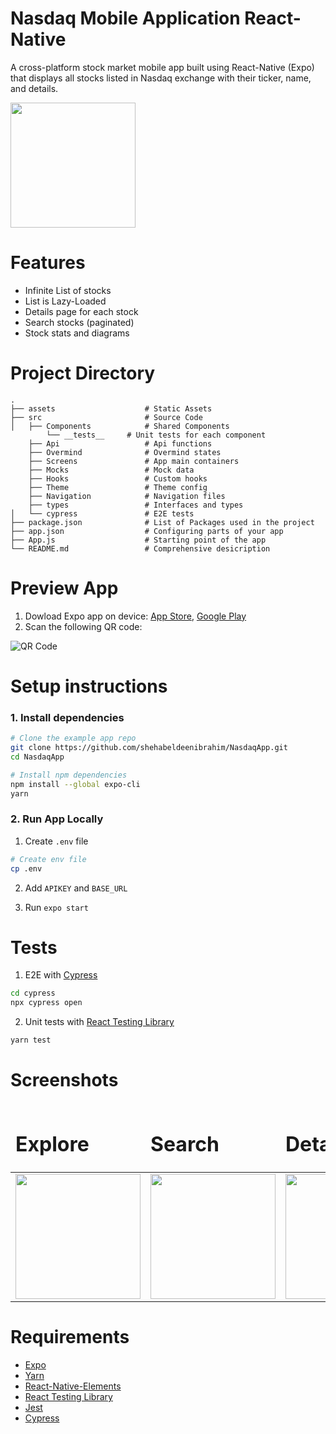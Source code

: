 # Nasdaq Mobile Application React-Native

A cross-platform stock market mobile app built using React-Native (Expo) that displays all stocks listed in Nasdaq exchange with their ticker, name, and details.


<img align="center" src="./screenshots/nasdaq.gif?raw=true" width="200px" />

# Features

- Infinite List of stocks
- List is Lazy-Loaded
- Details page for each stock
- Search stocks (paginated)
- Stock stats and diagrams

# Project Directory

    .
    ├── assets                    # Static Assets
    ├── src                       # Source Code
    │   ├── Components            # Shared Components
    	    └── __tests__     # Unit tests for each component
        ├── Api            	      # Api functions
        ├── Overmind              # Overmind states
        ├── Screens               # App main containers
        ├── Mocks                 # Mock data
        ├── Hooks                 # Custom hooks
        ├── Theme                 # Theme config
        ├── Navigation            # Navigation files
        ├── types                 # Interfaces and types
    │   └── cypress               # E2E tests
    ├── package.json              # List of Packages used in the project
    ├── app.json                  # Configuring parts of your app
    ├── App.js                    # Starting point of the app
    └── README.md                 # Comprehensive desicription

# Preview App

1. Dowload Expo app on device:
   [App Store](https://apps.apple.com/us/app/expo-go/id982107779'), [Google Play](https://play.google.com/store/apps/details?id=host.exp.exponent&hl=en&gl=US')
2. Scan the following QR code:

![QR Code](https://firebasestorage.googleapis.com/v0/b/myfirstproject-5a8f5.appspot.com/o/expo-go-resized.svg?alt=media&token=b29b8a22-4de3-40c6-9e77-aed6bf6b993f)

# Setup instructions

### 1. Install dependencies

```sh
# Clone the example app repo
git clone https://github.com/shehabeldeenibrahim/NasdaqApp.git
cd NasdaqApp

# Install npm dependencies
npm install --global expo-cli
yarn
```

### 2. Run App Locally

1. Create `.env` file

```sh
# Create env file
cp .env
```

2. Add `APIKEY` and `BASE_URL`

3. Run `expo start`

# Tests

1. E2E with [Cypress](https://www.cypress.io/)

```sh
cd cypress
npx cypress open
```

2. Unit tests with [React Testing Library](https://testing-library.com/docs/react-testing-library/intro/)

```sh
yarn test
```

# Screenshots

<table align="center">
	<thead>
		<td>
			<h1 style="border-bottom-width: 0;">Explore</h1> 
		</td>
		<td>
			<h1 style="border-bottom-width: 0;">Search</h1> 
		</td>
		<td>
			<h1 style="border-bottom-width: 0;">Details</h1> 
		</td>
	</thead>
	<tr>
		<td>
			<img src="https://firebasestorage.googleapis.com/v0/b/myfirstproject-5a8f5.appspot.com/o/ExploreiOS.png?alt=media&token=4e20546d-93a9-422d-94ae-f427a1aa3c66"  width="200px"/>
		</td>
		<td>
			 <img width=200 src="https://firebasestorage.googleapis.com/v0/b/myfirstproject-5a8f5.appspot.com/o/SearchiOS.png?alt=media&token=06c2b5cc-0003-4147-9d57-8924c3fa1241" width="200px"/>
		<td>
			 <img width=200 src="https://firebasestorage.googleapis.com/v0/b/myfirstproject-5a8f5.appspot.com/o/DetailsiOS.png?alt=media&token=4bfa4ab2-4361-4536-b737-e2086b7ee55b" width="200px"/>
	</tr>
	
</table>

# Requirements

- [Expo](https://expo.io/)
- [Yarn](https://yarnpkg.com/)
- [React-Native-Elements](https://reactnativeelements.com/)
- [React Testing Library](https://testing-library.com/docs/react-testing-library/intro/)
- [Jest](https://jestjs.io)
- [Cypress](https://www.cypress.io/)
